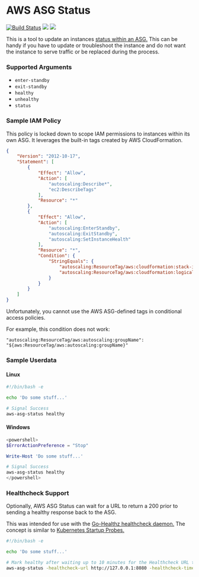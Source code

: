 # AWS ASG Status

[![Build Status](https://github.com/bdwyertech/go-aws-asg-status/workflows/Go/badge.svg?branch=master)](https://github.com/bdwyertech/go-aws-asg-status/actions?query=workflow%3AGo+branch%3Amaster)
[![](https://images.microbadger.com/badges/image/bdwyertech/aws-asg-status.svg)](https://microbadger.com/images/bdwyertech/aws-asg-status)
[![](https://images.microbadger.com/badges/version/bdwyertech/aws-asg-status.svg)](https://microbadger.com/images/bdwyertech/aws-asg-status)

This is a tool to update an instances [status within an ASG.](https://docs.aws.amazon.com/autoscaling/ec2/userguide/as-enter-exit-standby.html)  This can be handy if you have to update or troubleshoot the instance and do not want the instance to serve traffic or be replaced during the process.

### Supported Arguments
* `enter-standby`
* `exit-standby`
* `healthy`
* `unhealthy`
* `status`

### Sample IAM Policy
This policy is locked down to scope IAM permissions to instances within its own ASG.  It leverages the built-in tags created by AWS CloudFormation.
```json
{
    "Version": "2012-10-17",
    "Statement": [
        {
            "Effect": "Allow",
            "Action": [
            	"autoscaling:Describe*",
            	"ec2:DescribeTags"
            ],
            "Resource": "*"
        },
        {
            "Effect": "Allow",
            "Action": [
            	"autoscaling:EnterStandby",
            	"autoscaling:ExitStandby",
                "autoscaling:SetInstanceHealth"
            ],
            "Resource": "*",
            "Condition": {
                "StringEquals": {
                    "autoscaling:ResourceTag/aws:cloudformation:stack-id": "${aws:ResourceTag/aws:cloudformation:stack-id}",
                    "autoscaling:ResourceTag/aws:cloudformation:logical-id": "${aws:ResourceTag/aws:cloudformation:logical-id}"
                }
            }
        }
    ]
}
```

Unfortunately, you cannot use the AWS ASG-defined tags in conditional access policies.

For example, this condition does not work:
```
"autoscaling:ResourceTag/aws:autoscaling:groupName": "${aws:ResourceTag/aws:autoscaling:groupName}"
```


### Sample Userdata

#### Linux
```bash
#!/bin/bash -e

echo 'Do some stuff...'

# Signal Success
aws-asg-status healthy
```

#### Windows
```powershell
<powershell>
$ErrorActionPreference = "Stop"

Write-Host 'Do some stuff...'

# Signal Success
aws-asg-status healthy
</powershell>
```


### Healthcheck Support
Optionally, AWS ASG Status can wait for a URL to return a 200 prior to sending a healthy response back to the ASG.

This was intended for use with the [Go-Healthz healthcheck daemon.](https://github.com/bdwyertech/go-healthz)  The concept is similar to [Kubernetes Startup Probes.](https://kubernetes.io/docs/tasks/configure-pod-container/configure-liveness-readiness-startup-probes/#define-startup-probes)

```bash
#!/bin/bash -e

echo 'Do some stuff...'

# Mark healthy after waiting up to 10 minutes for the Healthcheck URL to return 200
aws-asg-status -healthcheck-url http://127.0.0.1:8080 -healthcheck-timeout 10m
```